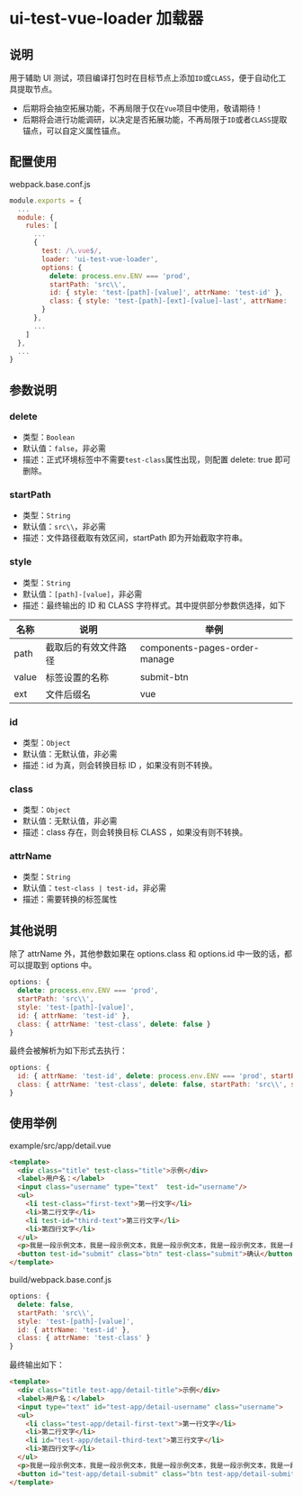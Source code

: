 # ui-test-vue-loader 加载器

## 说明

用于辅助 UI 测试，项目编译打包时在目标节点上添加`ID`或`CLASS`，便于自动化工具提取节点。

* 后期将会抽空拓展功能，不再局限于仅在`Vue`项目中使用，敬请期待！
* 后期将会进行功能调研，以决定是否拓展功能，不再局限于`ID`或者`CLASS`提取锚点，可以自定义属性锚点。

## 配置使用

webpack.base.conf.js
```js
module.exports = {
  ...
  module: {
    rules: [
      ...
      {
        test: /\.vue$/,
        loader: 'ui-test-vue-loader',
        options: {
          delete: process.env.ENV === 'prod',
          startPath: 'src\\',
          id: { style: 'test-[path]-[value]', attrName: 'test-id' },
          class: { style: 'test-[path]-[ext]-[value]-last', attrName: 'test-class', startPath: 'src\\components\\', delete: false }
        }
      },
      ...
    ]
  },
  ...
}
```

## 参数说明

### delete

* 类型：`Boolean`
* 默认值：`false`，非必需
* 描述：正式环境标签中不需要`test-class`属性出现，则配置 delete: true 即可删除。

### startPath

* 类型：`String`
* 默认值：`src\\`，非必需
* 描述：文件路径截取有效区间，startPath 即为开始截取字符串。

### style

* 类型：`String`
* 默认值：`[path]-[value]`，非必需
* 描述：最终输出的 ID 和 CLASS 字符样式。其中提供部分参数供选择，如下

| 名称 | 说明 | 举例
| - | - | - |
| path | 截取后的有效文件路径 | components-pages-order-manage |
| value | 标签设置的名称 | submit-btn |
| ext | 文件后缀名 | vue |

### id 

* 类型：`Object`
* 默认值：无默认值，非必需
* 描述：id 为真，则会转换目标 ID ，如果没有则不转换。

### class

* 类型：`Object`
* 默认值：无默认值，非必需
* 描述：class 存在，则会转换目标 CLASS ，如果没有则不转换。

### attrName

* 类型：`String`
* 默认值：`test-class | test-id`，非必需
* 描述：需要转换的标签属性

## 其他说明

除了 attrName 外，其他参数如果在 options.class 和 options.id 中一致的话，都可以提取到 options 中。
```js
options: {
  delete: process.env.ENV === 'prod',
  startPath: 'src\\',
  style: 'test-[path]-[value]',
  id: { attrName: 'test-id' },
  class: { attrName: 'test-class', delete: false }
}
```
最终会被解析为如下形式去执行：
```js
options: {
  id: { attrName: 'test-id', delete: process.env.ENV === 'prod', startPath: 'src\\', style: 'test-[path]-[value]' },
  class: { attrName: 'test-class', delete: false, startPath: 'src\\', style: 'test-[path]-[value]' }
}
```

## 使用举例
example/src/app/detail.vue
```html
<template>
  <div class="title" test-class="title">示例</div>
  <label>用户名：</label>
  <input class="username" type="text"  test-id="username"/>
  <ul>
    <li test-class="first-text">第一行文字</li>
    <li>第二行文字</li>
    <li test-id="third-text">第三行文字</li>
    <li>第四行文字</li>
  </ul>
  <p>我是一段示例文本，我是一段示例文本，我是一段示例文本，我是一段示例文本，我是一段示例文本。</p>
  <button test-id="submit" class="btn" test-class="submit">确认</button>
</template>
```
build/webpack.base.conf.js
```js
options: {
  delete: false,
  startPath: 'src\\',
  style: 'test-[path]-[value]',
  id: { attrName: 'test-id' },
  class: { attrName: 'test-class' }
}
```
最终输出如下：
```html
<template>
  <div class="title test-app/detail-title">示例</div>
  <label>用户名：</label>
  <input type="text" id="test-app/detail-username" class="username">
  <ul>
    <li class="test-app/detail-first-text">第一行文字</li>
    <li>第二行文字</li>
    <li id="test-app/detail-third-text">第三行文字</li>
    <li>第四行文字</li>
  </ul>
  <p>我是一段示例文本，我是一段示例文本，我是一段示例文本，我是一段示例文本，我是一段示例文本。</p>
  <button id="test-app/detail-submit" class="btn test-app/detail-submit">确认</button>
</template>
```

